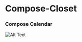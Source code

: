 # Compose-Closet


### Compose Calendar
![Alt Text](https://github.com/anandwana001/Compose-Closet/Screenshots/ComposeCalendarScreen.gif)